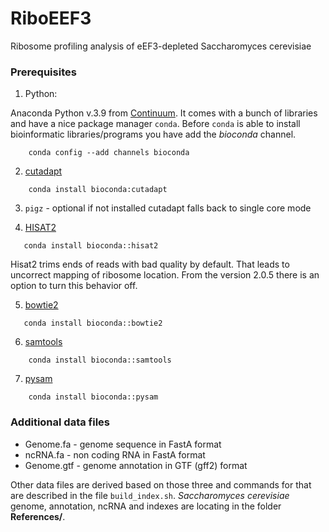 # RiboEEF3
 Ribosome profiling analysis of eEF3-depleted Saccharomyces cerevisiae

### Prerequisites

1) Python:

  Anaconda Python v.3.9 from [Continuum](https://www.continuum.io/downloads). It comes with a bunch of libraries and have a nice  package manager `conda`. Before `conda` is able to install bioinformatic libraries/programs you have add the _bioconda_ channel.

```
    conda config --add channels bioconda
```

2) [cutadapt](https://cutadapt.readthedocs.io/en/stable/)

```
    conda install bioconda:cutadapt
```

3) `pigz` - optional if not installed cutadapt falls back to single core mode

4) [HISAT2](ftp://ftp.ccb.jhu.edu/pub/infphilo/hisat2/downloads)

```
   conda install bioconda::hisat2
```   
   Hisat2 trims ends of reads with bad quality by default. That leads to uncorrect mapping of ribosome location. From the version 2.0.5 there is an option to turn this behavior off.

5) [bowtie2](http://bowtie-bio.sourceforge.net/bowtie2/index.shtml)

```
   conda install bioconda::bowtie2
```   

6) [samtools](https://github.com/samtools/samtools/)

```
    conda install bioconda::samtools
```

7) [pysam](https://github.com/pysam-developers/pysam)

```
    conda install bioconda::pysam
```

### Additional data files

  * Genome.fa  - genome sequence in FastA format
  * ncRNA.fa   - non coding RNA in FastA format
  * Genome.gtf - genome annotation in GTF (gff2) format

Other data files are derived based on those three and commands for that are described in the file  `build_index.sh`.
_Saccharomyces cerevisiae_ genome, annotation, ncRNA and indexes are locating in the folder **References/**.
